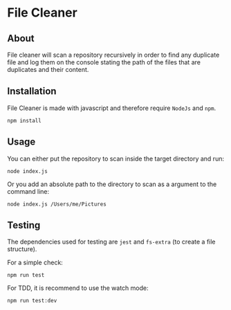 # File Cleaner

## About

File cleaner will scan a repository recursively in order to find any duplicate file and log them on the console stating the
path of the files that are duplicates and their content.

## Installation

File Cleaner is made with javascript and therefore require `NodeJs` and `npm`.

```
npm install
```

## Usage

You can either put the repository to scan inside the target directory and run:

```
node index.js
```

Or you add an absolute path to the directory to scan as a argument to the command line:

```
node index.js /Users/me/Pictures
```

## Testing

The dependencies used for testing are `jest` and `fs-extra` (to create a file structure).

For a simple check:

```
npm run test
```

For TDD, it is recommend to use the watch mode:

```
npm run test:dev
```
